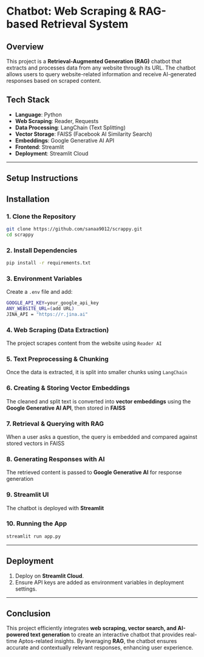 # Chatbot: Web Scraping & RAG-based Retrieval System

## Overview
This project is a **Retrieval-Augmented Generation (RAG)** chatbot that extracts and processes data from any website through its URL. The chatbot allows users to query website-related information and receive AI-generated responses based on scraped content.

## **Tech Stack**
- **Language**: Python
- **Web Scraping**: Reader, Requests
- **Data Processing**: LangChain (Text Splitting)
- **Vector Storage**: FAISS (Facebook AI Similarity Search)
- **Embeddings**: Google Generative AI API
- **Frontend**: Streamlit
- **Deployment**: Streamlit Cloud

---
## **Setup Instructions**

## Installation
### 1. Clone the Repository
```bash
git clone https://github.com/sanaa9012/scrappy.git
cd scrappy
```

### **2. Install Dependencies**
```sh
pip install -r requirements.txt
```

### **3. Environment Variables**
Create a `.env` file and add:
```sh
GOOGLE_API_KEY=your_google_api_key
ANY_WEBSITE_URL=(add URL)
JINA_API = "https://r.jina.ai"
```

### **4. Web Scraping (Data Extraction)**
The project scrapes content from the website using `Reader AI`

### **5. Text Preprocessing & Chunking**
Once the data is extracted, it is split into smaller chunks using `LangChain`

### **6. Creating & Storing Vector Embeddings**
The cleaned and split text is converted into **vector embeddings** using the **Google Generative AI API**, then stored in **FAISS**

### **7. Retrieval & Querying with RAG**
When a user asks a question, the query is embedded and compared against stored vectors in FAISS

### **8. Generating Responses with AI**
The retrieved content is passed to **Google Generative AI** for response generation

### **9. Streamlit UI**
The chatbot is deployed with **Streamlit**

### **10. Running the App**
```sh
streamlit run app.py
```

---
## **Deployment**
1. Deploy on **Streamlit Cloud**.
2. Ensure API keys are added as environment variables in deployment settings.

---
## **Conclusion**
This project efficiently integrates **web scraping, vector search, and AI-powered text generation** to create an interactive chatbot that provides real-time Aptos-related insights. By leveraging **RAG**, the chatbot ensures accurate and contextually relevant responses, enhancing user experience.


